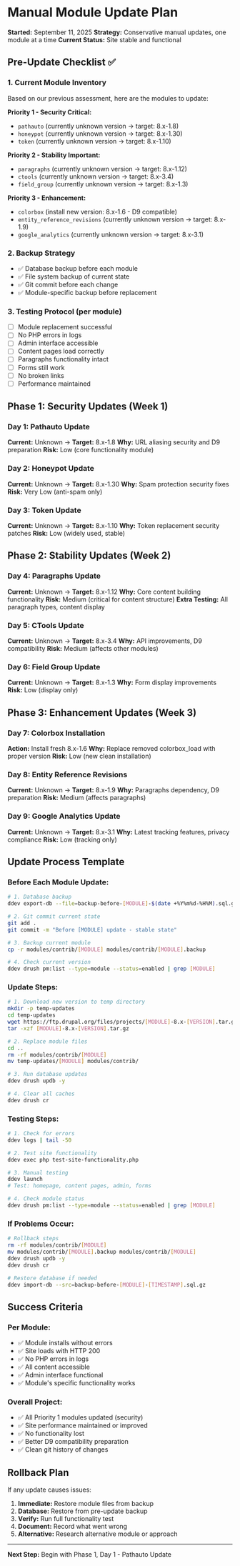 # Manual Module Update Plan
**Started:** September 11, 2025
**Strategy:** Conservative manual updates, one module at a time
**Current Status:** Site stable and functional

## Pre-Update Checklist ✅

### 1. Current Module Inventory
Based on our previous assessment, here are the modules to update:

**Priority 1 - Security Critical:**
- `pathauto` (currently unknown version → target: 8.x-1.8)
- `honeypot` (currently unknown version → target: 8.x-1.30)
- `token` (currently unknown version → target: 8.x-1.10)

**Priority 2 - Stability Important:**
- `paragraphs` (currently unknown version → target: 8.x-1.12)
- `ctools` (currently unknown version → target: 8.x-3.4)
- `field_group` (currently unknown version → target: 8.x-1.3)

**Priority 3 - Enhancement:**
- `colorbox` (install new version: 8.x-1.6 - D9 compatible)
- `entity_reference_revisions` (currently unknown version → target: 8.x-1.9)
- `google_analytics` (currently unknown version → target: 8.x-3.1)

### 2. Backup Strategy
- ✅ Database backup before each module
- ✅ File system backup of current state
- ✅ Git commit before each change
- ✅ Module-specific backup before replacement

### 3. Testing Protocol (per module)
- [ ] Module replacement successful
- [ ] No PHP errors in logs
- [ ] Admin interface accessible
- [ ] Content pages load correctly
- [ ] Paragraphs functionality intact
- [ ] Forms still work
- [ ] No broken links
- [ ] Performance maintained

## Phase 1: Security Updates (Week 1)

### Day 1: Pathauto Update
**Current:** Unknown → **Target:** 8.x-1.8
**Why:** URL aliasing security and D9 preparation
**Risk:** Low (core functionality module)

### Day 2: Honeypot Update  
**Current:** Unknown → **Target:** 8.x-1.30
**Why:** Spam protection security fixes
**Risk:** Very Low (anti-spam only)

### Day 3: Token Update
**Current:** Unknown → **Target:** 8.x-1.10
**Why:** Token replacement security patches
**Risk:** Low (widely used, stable)

## Phase 2: Stability Updates (Week 2)

### Day 4: Paragraphs Update
**Current:** Unknown → **Target:** 8.x-1.12
**Why:** Core content building functionality
**Risk:** Medium (critical for content structure)
**Extra Testing:** All paragraph types, content display

### Day 5: CTools Update
**Current:** Unknown → **Target:** 8.x-3.4
**Why:** API improvements, D9 compatibility
**Risk:** Medium (affects other modules)

### Day 6: Field Group Update
**Current:** Unknown → **Target:** 8.x-1.3
**Why:** Form display improvements
**Risk:** Low (display only)

## Phase 3: Enhancement Updates (Week 3)

### Day 7: Colorbox Installation
**Action:** Install fresh 8.x-1.6
**Why:** Replace removed colorbox_load with proper version
**Risk:** Low (new clean installation)

### Day 8: Entity Reference Revisions
**Current:** Unknown → **Target:** 8.x-1.9
**Why:** Paragraphs dependency, D9 preparation
**Risk:** Medium (affects paragraphs)

### Day 9: Google Analytics Update
**Current:** Unknown → **Target:** 8.x-3.1
**Why:** Latest tracking features, privacy compliance
**Risk:** Low (tracking only)

## Update Process Template

### Before Each Module Update:
```bash
# 1. Database backup
ddev export-db --file=backup-before-[MODULE]-$(date +%Y%m%d-%H%M).sql.gz

# 2. Git commit current state
git add .
git commit -m "Before [MODULE] update - stable state"

# 3. Backup current module
cp -r modules/contrib/[MODULE] modules/contrib/[MODULE].backup

# 4. Check current version
ddev drush pm:list --type=module --status=enabled | grep [MODULE]
```

### Update Steps:
```bash
# 1. Download new version to temp directory
mkdir -p temp-updates
cd temp-updates
wget https://ftp.drupal.org/files/projects/[MODULE]-8.x-[VERSION].tar.gz
tar -xzf [MODULE]-8.x-[VERSION].tar.gz

# 2. Replace module files
cd ..
rm -rf modules/contrib/[MODULE]
mv temp-updates/[MODULE] modules/contrib/

# 3. Run database updates
ddev drush updb -y

# 4. Clear all caches
ddev drush cr
```

### Testing Steps:
```bash
# 1. Check for errors
ddev logs | tail -50

# 2. Test site functionality
ddev exec php test-site-functionality.php

# 3. Manual testing
ddev launch
# Test: homepage, content pages, admin, forms

# 4. Check module status
ddev drush pm:list --type=module --status=enabled | grep [MODULE]
```

### If Problems Occur:
```bash
# Rollback steps
rm -rf modules/contrib/[MODULE]
mv modules/contrib/[MODULE].backup modules/contrib/[MODULE]
ddev drush updb -y
ddev drush cr

# Restore database if needed
ddev import-db --src=backup-before-[MODULE]-[TIMESTAMP].sql.gz
```

## Success Criteria

### Per Module:
- ✅ Module installs without errors
- ✅ Site loads with HTTP 200
- ✅ No PHP errors in logs
- ✅ All content accessible
- ✅ Admin interface functional
- ✅ Module's specific functionality works

### Overall Project:
- ✅ All Priority 1 modules updated (security)
- ✅ Site performance maintained or improved
- ✅ No functionality lost
- ✅ Better D9 compatibility preparation
- ✅ Clean git history of changes

## Rollback Plan

If any update causes issues:
1. **Immediate:** Restore module files from backup
2. **Database:** Restore from pre-update backup
3. **Verify:** Run full functionality test
4. **Document:** Record what went wrong
5. **Alternative:** Research alternative module or approach

---

**Next Step:** Begin with Phase 1, Day 1 - Pathauto Update

